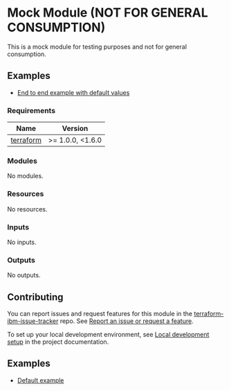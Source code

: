 <!-- Update the title to match the module name and add a description -->
# Mock Module (NOT FOR GENERAL CONSUMPTION)

[comment]: <> ([![Build Status]&#40;https://github.com/terraform-ibm-modules/terraform-ibm-module-template/actions/workflows/ci.yml/badge.svg&#41;]&#40;https://github.com/terraform-ibm-modules/terraform-ibm-module-template/actions/workflows/ci.yml&#41;)

[comment]: <> ([![semantic-release]&#40;https://img.shields.io/badge/%20%20%F0%9F%93%A6%F0%9F%9A%80-semantic--release-e10079.svg&#41;]&#40;https://github.com/semantic-release/semantic-release&#41;)

[comment]: <> ([![pre-commit]&#40;https://img.shields.io/badge/pre--commit-enabled-brightgreen?logo=pre-commit&logoColor=white&#41;]&#40;https://github.com/pre-commit/pre-commit&#41;)

<!-- Remove the content in this H2 heading after completing the steps -->

This is a mock module for testing purposes and not for general consumption.

## Examples

<!-- Update the sample examples in the examples folder and link to them. -->
- [End to end example with default values](examples/default)

<!-- BEGINNING OF PRE-COMMIT-TERRAFORM DOCS HOOK -->
### Requirements

| Name | Version |
|------|---------|
| <a name="requirement_terraform"></a> [terraform](#requirement\_terraform) | >= 1.0.0, <1.6.0 |

### Modules

No modules.

### Resources

No resources.

### Inputs

No inputs.

### Outputs

No outputs.
<!-- END OF PRE-COMMIT-TERRAFORM DOCS HOOK -->

<!-- Leave this section as is so that your module has a link to local development environment set up steps for contributors to follow -->

## Contributing

You can report issues and request features for this module in the [terraform-ibm-issue-tracker](https://github.com/terraform-ibm-modules/terraform-ibm-issue-tracker/issues) repo. See [Report an issue or request a feature](https://github.com/terraform-ibm-modules/.github/blob/main/.github/SUPPORT.md).

To set up your local development environment, see [Local development setup](https://terraform-ibm-modules.github.io/documentation/#/local-dev-setup) in the project documentation.

<!-- BEGIN EXAMPLES HOOK -->
## Examples

- [ Default example](examples/default)
<!-- END EXAMPLES HOOK -->
